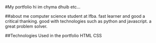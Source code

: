 #My portfolio
hi im chyma dhuib etc...

##about me
computer science student at lfba.
fast learner and good a critical thanking.
good with technologies such as python and javascript.
a great problem solver.

##Technologies Used in the portfolio
HTML
CSS
